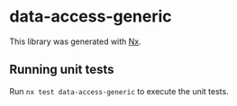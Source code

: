 # data-access-generic

This library was generated with [Nx](https://nx.dev).

## Running unit tests

Run `nx test data-access-generic` to execute the unit tests.
